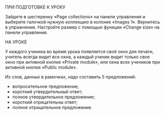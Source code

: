 ПРИ ПОДГОТОВКЕ К УРОКУ

Зайдите в шестеренку «Page collections» на панели управления и выберите галочкой нужную коллекцию в колонке «Images 1». Вернитесь в упражнение. Настройте размер с помощью функции «Change size» на панели управления.

НА УРОКЕ

У каждого ученика во время урока появляется своё окно для печати, учитель всегда видит все окна, а каждый ученик видит только свое окно при активной кнопке «Private module», или окна всех учеников при активной кнопке «Public module». 

Из слов, данных в рамочках, надо составить 5 предложений:
- вопросительное предложение;
- короткий утвердительный ответ;
- полное утвердительное предложение;
- короткий отрицательны ответ;
- полное отрицательное предложение.
